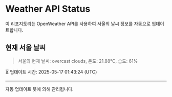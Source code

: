 
# Weather API Status

이 리포지토리는 OpenWeather API를 사용하여 서울의 날씨 정보를 자동으로 업데이트합니다.

## 현재 서울 날씨
> 서울의 현재 날씨: overcast clouds, 온도: 21.88°C, 습도: 61%

⏳ 업데이트 시간: 2025-05-17 01:43:24 (UTC)

---
자동 업데이트 봇에 의해 관리됩니다.
